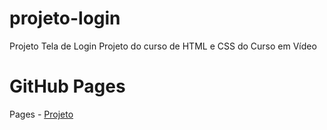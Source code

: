 # projeto-login
Projeto Tela de Login 
Projeto do curso de HTML e CSS do Curso em Vídeo

# GitHub Pages
Pages - [Projeto](https://natanboschetti.github.io/projeto-login/)


